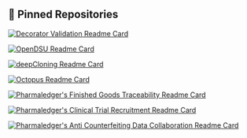 ## 📌 Pinned Repositories

[![Decorator Validation Readme Card](https://github-readme-stats.vercel.app/api/pin/?username=TiagoVenceslau&repo=decorator-validation)](https://github.com/TiagoVenceslau/decorator-validation)

[![OpenDSU Readme Card](https://github-readme-stats.vercel.app/api/pin/?username=TiagoVenceslau&repo=OpenDSU)](https://github.com/TiagoVenceslau/openDSU)

[![deepCloning Readme Card](https://github-readme-stats.vercel.app/api/pin/?username=TiagoVenceslau&repo=DeepCloning)](https://github.com/TiagoVenceslau/DeepCloning)

[![Octopus Readme Card](https://github-readme-stats.vercel.app/api/pin/?username=TiagoVenceslau&repo=octopus)](https://github.com/TiagoVenceslau/octopus)

[![Pharmaledger's Finished Goods Traceability Readme Card](https://github-readme-stats.vercel.app/api/pin/?username=PharmaLedger-IMI&repo=fgt-workspace)](https://github.com/Pharmaledger-IMI/fgt-workspace)

[![Pharmaledger's Clinical Trial Recruitment Readme Card](https://github-readme-stats.vercel.app/api/pin/?username=PharmaLedger-IMI&repo=ctr-workspace)](https://github.com/Pharmaledger-IMI/ctr-workspace)

[![Pharmaledger's Anti Counterfeiting Data Collaboration Readme Card](https://github-readme-stats.vercel.app/api/pin/?username=PharmaLedger-IMI&repo=acdc-workspace)](https://github.com/Pharmaledger-IMI/acdc-workspace)